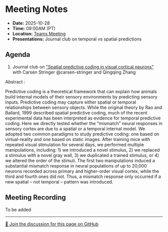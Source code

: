 # Meeting Notes
- **Date:** 2025-10-28
- **Time:** 09:00AM (PT)
- **Location:** [Teams Meeting](https://teams.microsoft.com/l/meetup-join/19%3ameeting_Y2Q3MDViNGMtOTIwMC00ZjMzLTk3MjMtYWU3MDhiMzZjYmM1%40thread.v2/0?context=%7b%22Tid%22%3a%2232669cd6-737f-4b39-8bdd-d6951120d3fc%22%2c%22Oid%22%3a%229396d18b-b5cf-4bed-98a0-1cfb7dc82663%22%7d)
- **Presentations:** Journal club on temporal vs spatial predictions

## Agenda

1. Journal club on ["Spatial predictive coding in visual cortical neurons"](https://www.biorxiv.org/content/10.1101/2025.09.17.676794v1.full) with Carsen Stringer @carsen-stringer and Qingqing Zhang


Abstract : 

Predictive coding is a theoretical framework that can explain how animals build internal models of their sensory environments by predicting sensory inputs. Predictive coding may capture either spatial or temporal relationships between sensory objects. While the original theory by Rao and Ballard, 1999 described spatial predictive coding, much of the recent experimental data has been interpreted as evidence for temporal predictive coding. Here we directly tested whether the “mismatch” neural responses in sensory cortex are due to a spatial or a temporal internal model. We adopted two common paradigms to study predictive coding: one based on virtual-reality and one based on static images. After training mice with repeated visual stimulation for several days, we performed multiple manipulations, including: 1) we introduced a novel stimulus, 2) we replaced a stimulus with a novel gray wall, 3) we duplicated a trained stimulus, or 4) we altered the order of the stimuli. The first two manipulations induced a substantial mismatch response in neural populations of up to 20,000 neurons recorded across primary and higher-order visual cortex, while the third and fourth ones did not. Thus, a mismatch response only occurred if a new spatial – not temporal – pattern was introduced.

## Meeting Recording
To be added

<!-- DISCUSSION_LINK_START -->
<div class="discussion-link">
    <hr>
    <p>
        <a href="https://github.com/AllenNeuralDynamics/openscope-community-predictive-processing/discussions/119" target="_blank">
            💬 Join the discussion for this page on GitHub
        </a>
    </p>
</div>
<!-- DISCUSSION_LINK_END -->
